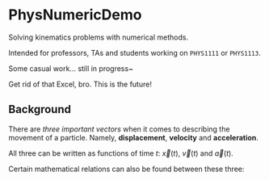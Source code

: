 # PhysNumericDemo
Solving kinematics problems with numerical methods.

Intended for professors, TAs and students working on `PHYS1111` or `PHYS1113`.

Some casual work... still in progress~

Get rid of that Excel, bro. This is the future!

## Background

There are *three important vectors* when it comes to describing the movement of a particle. Namely, **displacement**, **velocity** and **acceleration**.

All three can be written as functions of time $t$: $\vec{x}(t)$, $\vec{v}(t)$ and $\vec{a}(t)$.

Certain mathematical relations can also be found between these three:
